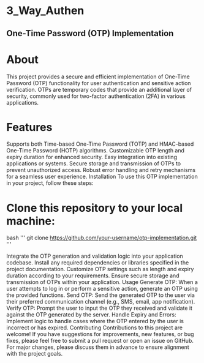 # 3_Way_Authen

## One-Time Password (OTP) Implementation
# About
This project provides a secure and efficient implementation of One-Time Password (OTP) functionality for user authentication and sensitive action verification. OTPs are temporary codes that provide an additional layer of security, commonly used for two-factor authentication (2FA) in various applications.

# Features
Supports both Time-based One-Time Password (TOTP) and HMAC-based One-Time Password (HOTP) algorithms.
Customizable OTP length and expiry duration for enhanced security.
Easy integration into existing applications or systems.
Secure storage and transmission of OTPs to prevent unauthorized access.
Robust error handling and retry mechanisms for a seamless user experience.
Installation
To use this OTP implementation in your project, follow these steps:

# Clone this repository to your local machine:
  bash
  ''' 
  git clone https://github.com/your-username/otp-implementation.git '''
  

Integrate the OTP generation and validation logic into your application codebase.
Install any required dependencies or libraries specified in the project documentation.
Customize OTP settings such as length and expiry duration according to your requirements.
Ensure secure storage and transmission of OTPs within your application.
Usage
Generate OTP: When a user attempts to log in or perform a sensitive action, generate an OTP using the provided functions.
Send OTP: Send the generated OTP to the user via their preferred communication channel (e.g., SMS, email, app notification).
Verify OTP: Prompt the user to input the OTP they received and validate it against the OTP generated by the server.
Handle Expiry and Errors: Implement logic to handle cases where the OTP entered by the user is incorrect or has expired.
Contributing
Contributions to this project are welcome! If you have suggestions for improvements, new features, or bug fixes, please feel free to submit a pull request or open an issue on GitHub. For major changes, please discuss them in advance to ensure alignment with the project goals.
